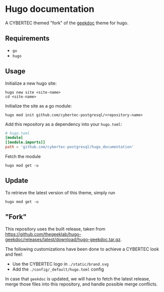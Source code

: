 # Hugo documentation

A CYBERTEC themed "fork" of the [geekdoc](https://github.com/thegeeklab/hugo-geekdoc) theme for hugo.

## Requirements

- `go`
- `hugo`

## Usage

Initialize a new hugo site:

```shell
hugo new site <site-name>
cd <site-name>
```

Initialize the site as a go module:

```shell
hugo mod init github.com/cybertec-postgresql/<repository-name>
```

Add this repository as a dependency into your `hugo.toml`:

```toml
# hugo.toml
[module]
[[module.imports]]
path = 'github.com/cybertec-postgresql/hugo_documentation'
```

Fetch the module

```shell
hugo mod get -u
```

## Update

To retrieve the latest version of this theme, simply run

```shell
hugo mod get -u
```

## "Fork"

This repository uses the built release, taken from https://github.com/thegeeklab/hugo-geekdoc/releases/latest/download/hugo-geekdoc.tar.gz.

The following customizations have been done to achieve a CYBERTEC look and feel:

- Use the CYBERTEC logo in `./static/brand.svg`
- Add the `./config/_default/hugo.toml` config

In case that `geekdoc` is updated, we will have to fetch the latest release, merge those files into this repository, and handle possible merge conflicts.
